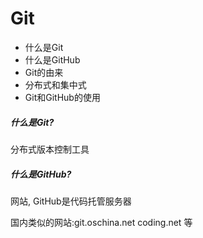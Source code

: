 # Git
* 什么是Git
* 什么是GitHub
* Git的由来
* 分布式和集中式
* Git和GitHub的使用





##### 什么是Git?

分布式版本控制工具

##### 什么是GitHub?

网站, GitHub是代码托管服务器

国内类似的网站:git.oschina.net   coding.net 等

